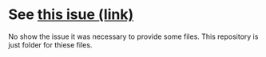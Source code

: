 # See [this isue (link)](https://github.com/VincentStimper/normalizing-flows/issues/67)

No show the issue it was necessary to provide some files. This repository is just folder for thiese files.